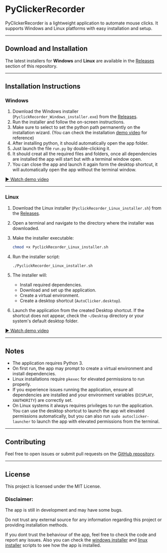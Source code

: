 # PyClickerRecorder

PyClickerRecorder is a lightweight application to automate mouse clicks. It supports Windows and Linux platforms with easy installation and setup.

---

## Download and Installation

The latest installers for **Windows** and **Linux** are available in the [Releases](https://github.com/sPROFFEs/autoclicker/releases) section of this repository.

---

## Installation Instructions

### Windows

1. Download the Windows installer (`PyclickRecorder_Windows_installer.exe`) from the [Releases](https://github.com/sPROFFEs/autoclicker/releases/download/1.0/PyclickRecorder_Windows_installer.exe).
2. Run the installer and follow the on-screen instructions.
3. Make sure to select to set the python path permanently on the installation wizard. (You can check the installation [demo video]([videos/windows_installation.mp4](https://github.com/sPROFFEs/autoclicker/blob/with-installer-code/videos/windows_installation.mp4)) for reference)
3. After installing python, it should automatically open the app folder.
4. Just launch the file `run.py` by double-clicking it.
5. It should creat all the required files and folders, once all dependencies are installed the app will start but with a terminal window open.
6. You can close the app and launch it again form the desktop shortcut, it will automatically open the app without the terminal window.

[▶️ Watch demo video]([videos/windows_installation.mp4](https://github.com/sPROFFEs/autoclicker/blob/with-installer-code/videos/windows_installation.mp4))

---

### Linux

1. Download the Linux installer (`PyclickRecorder_Linux_installer.sh`) from the [Releases](https://github.com/sPROFFEs/autoclicker/releases/download/1.0/PyclickRecorder_Linux_installer.sh).

2. Open a terminal and navigate to the directory where the installer was downloaded.

3. Make the installer executable:

   ```bash
   chmod +x PyclickRecorder_Linux_installer.sh
   ```

4. Run the installer script:

   ```bash
   ./PyclickRecorder_Linux_installer.sh
   ```

5. The installer will:

   * Install required dependencies.
   * Download and set up the application.
   * Create a virtual environment.
   * Create a desktop shortcut (`AutoClicker.desktop`).

6. Launch the application from the created Desktop shortcut. If the shortcut does not appear, check the `~/Desktop` directory or your system's default desktop folder.

[▶️ Watch demo video]([videos/linux_installation.mp4](https://github.com/sPROFFEs/autoclicker/blob/with-installer-code/videos/linux_installation.mp4))

---

## Notes

* The application requires Python 3.
* On first run, the app may prompt to create a virtual environment and install dependencies.
* Linux installations require `pkexec` for elevated permissions to run properly.
* If you experience issues running the application, ensure all dependencies are installed and your environment variables (`DISPLAY`, `XAUTHORITY`) are correctly set.
* On Linux systems it always requires privileges to run the application. You can use the desktop shortcut to launch the app wit elevated permissions automatically, but you can also run `sudo autoclicker-launcher` to launch the app with elevated permissions from the terminal.

---

## Contributing

Feel free to open issues or submit pull requests on the [GitHub repository](https://github.com/sPROFFEs/autoclicker/issues).

---

## License

This project is licensed under the MIT License.

### Disclaimer:

The app is still in development and may have some bugs.

Do not trust any external source for any information regarding this project or providing installation methods.

If you dont trust the behaviour of the app, feel free to check the code and report any issues. Also you can check the [windows installer]([https://github.com/sPROFFEs/autoclicker/blob/with-installer-code/instalador.iss](https://github.com/sPROFFEs/autoclicker/blob/with-installer-code/installers/windows_installer.iss)) and [linux installer]([https://github.com/sPROFFEs/autoclicker/blob/with-installer-code/PyclickeRecorder_Linux_installer.sh](https://github.com/sPROFFEs/autoclicker/blob/with-installer-code/installers/PyclickeRecorder_Linux_installer.sh)) scripts to see how the app is installed.
